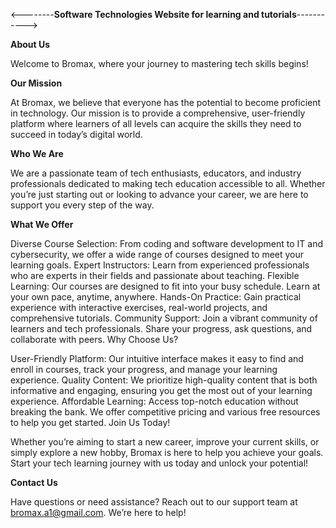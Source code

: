 
<--------**Software Technologies Website for learning and tutorials**----------->

**About Us**

Welcome to Bromax, where your journey to mastering tech skills begins!

**Our Mission**

At Bromax, we believe that everyone has the potential to become proficient in technology. Our mission is to provide a comprehensive, user-friendly platform where learners of all levels can acquire the skills they need to succeed in today’s digital world.

**Who We Are**

We are a passionate team of tech enthusiasts, educators, and industry professionals dedicated to making tech education accessible to all. Whether you’re just starting out or looking to advance your career, we are here to support you every step of the way.

**What We Offer**

Diverse Course Selection: From coding and software development to IT and cybersecurity, we offer a wide range of courses designed to meet your learning goals.
Expert Instructors: Learn from experienced professionals who are experts in their fields and passionate about teaching.
Flexible Learning: Our courses are designed to fit into your busy schedule. Learn at your own pace, anytime, anywhere.
Hands-On Practice: Gain practical experience with interactive exercises, real-world projects, and comprehensive tutorials.
Community Support: Join a vibrant community of learners and tech professionals. Share your progress, ask questions, and collaborate with peers.
Why Choose Us?

User-Friendly Platform: Our intuitive interface makes it easy to find and enroll in courses, track your progress, and manage your learning experience.
Quality Content: We prioritize high-quality content that is both informative and engaging, ensuring you get the most out of your learning experience.
Affordable Learning: Access top-notch education without breaking the bank. We offer competitive pricing and various free resources to help you get started.
Join Us Today!

Whether you’re aiming to start a new career, improve your current skills, or simply explore a new hobby, Bromax is here to help you achieve your goals. Start your tech learning journey with us today and unlock your potential!

**Contact Us**

Have questions or need assistance? Reach out to our support team at bromax.a1@gmail.com. We’re here to help!

